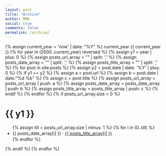 ```yaml
---
layout: post
title: "Archive"
author: MMA
social: true
comments: false
permalink: /archive/
---
```

{% assign current_year = 'now' | date: "%Y" %}
current_year {{ current_year }}
{% for year in (2000..current_year) reversed %}
  {% assign y1 = year | plus: 0 %}
  {% assign posts_url_array = "" | split: ',' %}
  {% assign posts_date_array = "" | split: ',' %}
  {% assign posts_title_array = "" | split: ',' %}
  {% for post in site.posts %}
    {% assign y2 = post.date | date: '%Y' | plus: 0 %}
    {% if y1 == y2 %}
      {% assign a = post.url %}
      {% assign b = post.date | date:"%d %b" %}
      {% assign c = post.title %}
      {% assign posts_url_array = posts_url_array | push: a %}
      {% assign posts_date_array = posts_date_array | push: b %}
      {% assign posts_title_array = posts_title_array | push: c %}
    {% endif %}
  {% endfor %}
  {% if posts_url_array.size > 0 %}
# {{ y1 }}
<ul>
    {% assign till = posts_url_array.size | minus: 1 %}
    {% for i in (0..till) %}
<li style="line-height:1.5em"> {{ posts_date_array[i] }} &middot; <a href="{{ posts_url_array[i] }}" target="_blank">{{ posts_title_array[i] }}</a></li>
    {% endfor %}
</ul>
  {% endif %}
{% endfor %}
